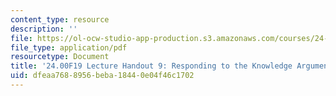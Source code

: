 ```yaml
---
content_type: resource
description: ''
file: https://ol-ocw-studio-app-production.s3.amazonaws.com/courses/24-00-problems-of-philosophy-fall-2019/dfeaa7688956beba18440e04f46c1702_MIT24_00F19_lecturehandout9.pdf
file_type: application/pdf
resourcetype: Document
title: '24.00F19 Lecture Handout 9: Responding to the Knowledge Argument'
uid: dfeaa768-8956-beba-1844-0e04f46c1702
---
```

